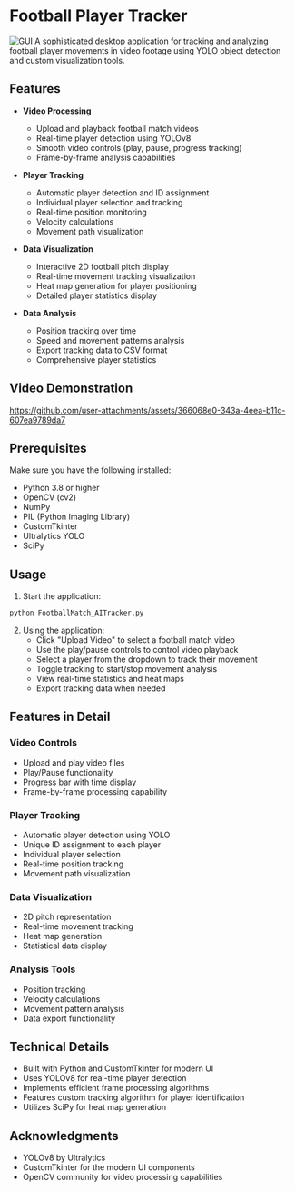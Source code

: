 # Football Player Tracker

![GUI](Images/1.png)
A sophisticated desktop application for tracking and analyzing football player movements in video footage using YOLO object detection and custom visualization tools.

## Features

- **Video Processing**
  - Upload and playback football match videos
  - Real-time player detection using YOLOv8
  - Smooth video controls (play, pause, progress tracking)
  - Frame-by-frame analysis capabilities

- **Player Tracking**
  - Automatic player detection and ID assignment
  - Individual player selection and tracking
  - Real-time position monitoring
  - Velocity calculations
  - Movement path visualization

- **Data Visualization**
  - Interactive 2D football pitch display
  - Real-time movement tracking visualization
  - Heat map generation for player positioning
  - Detailed player statistics display

- **Data Analysis**
  - Position tracking over time
  - Speed and movement patterns analysis
  - Export tracking data to CSV format
  - Comprehensive player statistics
 
## Video Demonstration

https://github.com/user-attachments/assets/366068e0-343a-4eea-b11c-607ea9789da7

## Prerequisites

Make sure you have the following installed:

- Python 3.8 or higher
- OpenCV (cv2)
- NumPy
- PIL (Python Imaging Library)
- CustomTkinter
- Ultralytics YOLO
- SciPy


## Usage

1. Start the application:
```bash
python FootballMatch_AITracker.py
```

2. Using the application:
   - Click "Upload Video" to select a football match video
   - Use the play/pause controls to control video playback
   - Select a player from the dropdown to track their movement
   - Toggle tracking to start/stop movement analysis
   - View real-time statistics and heat maps
   - Export tracking data when needed

## Features in Detail

### Video Controls
- Upload and play video files
- Play/Pause functionality
- Progress bar with time display
- Frame-by-frame processing capability

### Player Tracking
- Automatic player detection using YOLO
- Unique ID assignment to each player
- Individual player selection
- Real-time position tracking
- Movement path visualization

### Data Visualization
- 2D pitch representation
- Real-time movement tracking
- Heat map generation
- Statistical data display

### Analysis Tools
- Position tracking
- Velocity calculations
- Movement pattern analysis
- Data export functionality

## Technical Details

- Built with Python and CustomTkinter for modern UI
- Uses YOLOv8 for real-time player detection
- Implements efficient frame processing algorithms
- Features custom tracking algorithm for player identification
- Utilizes SciPy for heat map generation

## Acknowledgments

- YOLOv8 by Ultralytics
- CustomTkinter for the modern UI components
- OpenCV community for video processing capabilities
